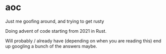 # aoc

Just me goofing around, and trying to get rusty

Doing advent of code starting from 2021 in Rust.

Will probably / already have (depending on when you are reading this) end up googling a bunch of the answers maybe.
